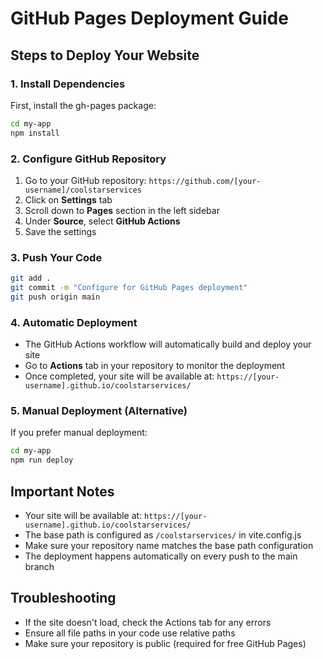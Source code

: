 # GitHub Pages Deployment Guide

## Steps to Deploy Your Website

### 1. Install Dependencies
First, install the gh-pages package:
```bash
cd my-app
npm install
```

### 2. Configure GitHub Repository
1. Go to your GitHub repository: `https://github.com/[your-username]/coolstarservices`
2. Click on **Settings** tab
3. Scroll down to **Pages** section in the left sidebar
4. Under **Source**, select **GitHub Actions**
5. Save the settings

### 3. Push Your Code
```bash
git add .
git commit -m "Configure for GitHub Pages deployment"
git push origin main
```

### 4. Automatic Deployment
- The GitHub Actions workflow will automatically build and deploy your site
- Go to **Actions** tab in your repository to monitor the deployment
- Once completed, your site will be available at: `https://[your-username].github.io/coolstarservices/`

### 5. Manual Deployment (Alternative)
If you prefer manual deployment:
```bash
cd my-app
npm run deploy
```

## Important Notes
- Your site will be available at: `https://[your-username].github.io/coolstarservices/`
- The base path is configured as `/coolstarservices/` in vite.config.js
- Make sure your repository name matches the base path configuration
- The deployment happens automatically on every push to the main branch

## Troubleshooting
- If the site doesn't load, check the Actions tab for any errors
- Ensure all file paths in your code use relative paths
- Make sure your repository is public (required for free GitHub Pages)
